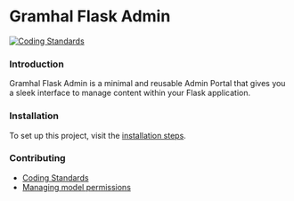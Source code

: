 # Gramhal Flask Admin

[![Coding Standards](https://github.com/Gramhal-Foundation/flask_admin/actions/workflows/lint.yml/badge.svg)](https://github.com/Gramhal-Foundation/flask_admin/actions/workflows/lint.yml)

### Introduction
Gramhal Flask Admin is a minimal and reusable Admin Portal that gives you a sleek interface to manage content within your Flask application.

### Installation
To set up this project, visit the [installation steps](./docs/INSTALLATION.md).

### Contributing
- [Coding Standards](./docs/CODING_STANDARDS.md)
- [Managing model permissions](./docs/ADMIN_VIEW.md#permissions)
